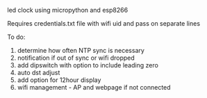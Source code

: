 led clock using micropython and esp8266

Requires credentials.txt file with wifi uid and pass on separate lines

To do:
1. determine how often NTP sync is necessary
1. notification if out of sync or wifi dropped
1. add dipswitch with option to include leading zero
1. auto dst adjust
1. add option for 12hour display
1. wifi management - AP and webpage if not connected
